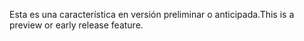 <span data-ttu-id="e5ec6-101">Esta es una característica en versión preliminar o anticipada.</span><span class="sxs-lookup"><span data-stu-id="e5ec6-101">This is a preview or early release feature.</span></span>